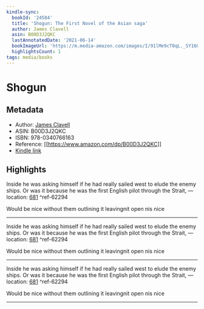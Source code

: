 ```yaml
---
kindle-sync:
  bookId: '24584'
  title: 'Shogun: The First Novel of the Asian saga'
  author: James Clavell
  asin: B00D3J2QKC
  lastAnnotatedDate: '2021-06-14'
  bookImageUrl: 'https://m.media-amazon.com/images/I/91lMe9cT0qL._SY160.jpg'
  highlightsCount: 1
tags: media/books 
---
```

# Shogun
## Metadata
* Author: [James Clavell](https://www.amazon.com/James-Clavell/e/B000APVE7S/ref=dp_byline_cont_ebooks_1)
* ASIN: B00D3J2QKC
* ISBN: 978-0340766163
* Reference: [[https://www.amazon.com/dp/B00D3J2QKC]]
* [Kindle link](kindle://book?action=open&asin=B00D3J2QKC)

## Highlights
Inside he was asking himself if he had really sailed west to elude the enemy ships. Or was it because he was the first English pilot through the Strait, — location: [681](kindle://book?action=open&asin=B00D3J2QKC&location=681) ^ref-62294

Would be nice without them outlining it leavingnit open nis nice

---

Inside he was asking himself if he had really sailed west to elude the enemy ships. Or was it because he was the first English pilot through the Strait, — location: [681](kindle://book?action=open&asin=B00D3J2QKC&location=681) ^ref-62294

Would be nice without them outlining it leavingnit open nis nice

---

Inside he was asking himself if he had really sailed west to elude the enemy ships. Or was it because he was the first English pilot through the Strait, — location: [681](kindle://book?action=open&asin=B00D3J2QKC&location=681) ^ref-62294

Would be nice without them outlining it leavingnit open nis nice

---
